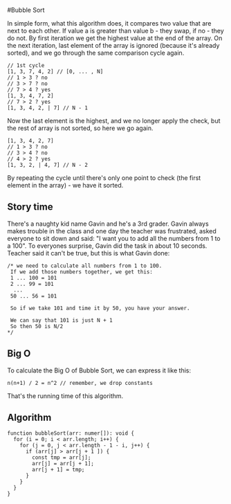 #Bubble Sort

In simple form, what this algorithm does, it compares two value that are next to each other. If value a is greater than value b - they swap, if no - they do not. By first iteration we get the highest value at the end of the array. On the next iteration, last element of the array is ignored (because it's already sorted), and we go through the same comparison cycle again.

```JS
// 1st cycle
[1, 3, 7, 4, 2] // [0, ... , N]
// 1 > 3 ? no
// 3 > 7 ? no
// 7 > 4 ? yes
[1, 3, 4, 7, 2]
// 7 > 2 ? yes
[1, 3, 4, 2, | 7] // N - 1
```

Now the last element is the highest, and we no longer apply the check, but the rest of array is not sorted, so here we go again.

```JS
[1, 3, 4, 2, 7]
// 1 > 3 ? no
// 3 > 4 ? no
// 4 > 2 ? yes
[1, 3, 2, | 4, 7] // N - 2
```

By repeating the cycle until there's only one point to check (the first element in the array) - we have it sorted.

## Story time

There's a naughty kid name Gavin and he's a 3rd grader. Gavin always makes trouble in the class and one day the teacher was frustrated, asked everyone to sit down and said: "I want you to add all the numbers from 1 to a 100". To everyones surprise, Gavin did the task in about 10 seconds. Teacher said it can't be true, but this is what Gavin done:

```JS
/* we need to calculate all numbers from 1 to 100.
 If we add those numbers together, we get this:
 1 ... 100 = 101
 2 ... 99 = 101
  ...
 50 ... 56 = 101

 So if we take 101 and time it by 50, you have your answer.

 We can say that 101 is just N + 1
 So then 50 is N/2
*/
```

## Big O

To calculate the Big O of Bubble Sort, we can express it like this:

```JS
n(n+1) / 2 = n^2 // remember, we drop constants
```

That's the running time of this algorithm.

## Algorithm

```TS
function bubbleSort(arr: numer[]): void {
  for (i = 0; i < arr.length; i++) {
    for (j = 0, j < arr.length - 1 - i, j++) {
      if (arr[j] > arr[j + 1 ]) {
        const tmp = arr[j];
        arr[j] = arr[j + 1];
        arr[j + 1] = tmp;
      }
    }
  }
}
```
